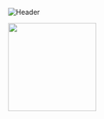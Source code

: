 
![Header](/header.png)

<!-- <a target="_blank" href="mailto:valerio.dandrea@lngs.infn.it">
  <img align="left" alt="Gmail" width="22px" src="https://cdn.jsdelivr.net/npm/simple-icons@v3/icons/gmail.svg" />
</a> -->

<!-- <a target="_blank" href="https://www.linkedin.com/in/cecilia-ferrari-3b045a186">
  <img align="left" alt="LinkdeIN" width="22px" src="https://cdn.jsdelivr.net/npm/simple-icons@v3/icons/linkedin.svg" />
</a>
-->

<img height="180em" src="https://github-readme-stats.vercel.app/api?username=cecilia-ferrari&show_icons=true&hide_border=true&&count_private=true&include_all_commits=true" />



<!--
**cecilia-ferrari/cecilia-ferrari** is a ✨ _special_ ✨ repository because its `README.md` (this file) appears on your GitHub profile.
### Hi there 👋
Here are some ideas to get you started:

- 🔭 I’m currently working on ...
- 🌱 I’m currently learning ...
- 👯 I’m looking to collaborate on ...
- 🤔 I’m looking for help with ...
- 💬 Ask me about ...
- 📫 How to reach me: ...
- 😄 Pronouns: ...
- ⚡ Fun fact: ...
-->
